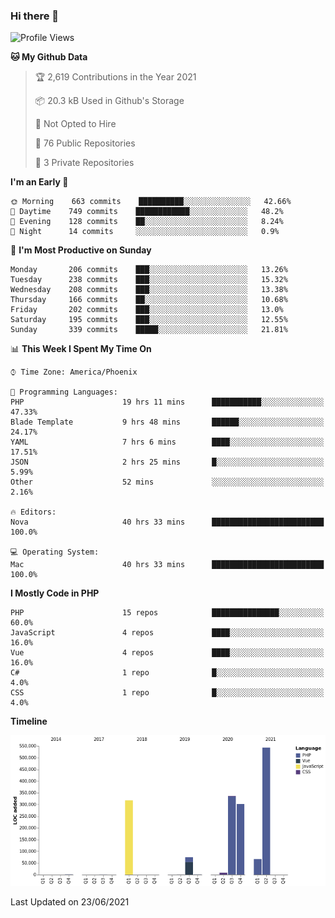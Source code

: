 ### Hi there 👋

<!--START_SECTION:waka-->
![Profile Views](http://img.shields.io/badge/Profile%20Views-0-blue)

**🐱 My Github Data** 

> 🏆 2,619 Contributions in the Year 2021
 > 
> 📦 20.3 kB Used in Github's Storage 
 > 
> 🚫 Not Opted to Hire
 > 
> 📜 76 Public Repositories 
 > 
> 🔑 3 Private Repositories  
 > 
**I'm an Early 🐤** 

```text
🌞 Morning    663 commits    ██████████░░░░░░░░░░░░░░░   42.66% 
🌆 Daytime    749 commits    ████████████░░░░░░░░░░░░░   48.2% 
🌃 Evening    128 commits    ██░░░░░░░░░░░░░░░░░░░░░░░   8.24% 
🌙 Night      14 commits     ░░░░░░░░░░░░░░░░░░░░░░░░░   0.9%

```
📅 **I'm Most Productive on Sunday** 

```text
Monday       206 commits    ███░░░░░░░░░░░░░░░░░░░░░░   13.26% 
Tuesday      238 commits    ███░░░░░░░░░░░░░░░░░░░░░░   15.32% 
Wednesday    208 commits    ███░░░░░░░░░░░░░░░░░░░░░░   13.38% 
Thursday     166 commits    ██░░░░░░░░░░░░░░░░░░░░░░░   10.68% 
Friday       202 commits    ███░░░░░░░░░░░░░░░░░░░░░░   13.0% 
Saturday     195 commits    ███░░░░░░░░░░░░░░░░░░░░░░   12.55% 
Sunday       339 commits    █████░░░░░░░░░░░░░░░░░░░░   21.81%

```


📊 **This Week I Spent My Time On** 

```text
⌚︎ Time Zone: America/Phoenix

💬 Programming Languages: 
PHP                      19 hrs 11 mins      ███████████░░░░░░░░░░░░░░   47.33% 
Blade Template           9 hrs 48 mins       ██████░░░░░░░░░░░░░░░░░░░   24.17% 
YAML                     7 hrs 6 mins        ████░░░░░░░░░░░░░░░░░░░░░   17.51% 
JSON                     2 hrs 25 mins       █░░░░░░░░░░░░░░░░░░░░░░░░   5.99% 
Other                    52 mins             ░░░░░░░░░░░░░░░░░░░░░░░░░   2.16%

🔥 Editors: 
Nova                     40 hrs 33 mins      █████████████████████████   100.0%

💻 Operating System: 
Mac                      40 hrs 33 mins      █████████████████████████   100.0%

```

**I Mostly Code in PHP** 

```text
PHP                      15 repos            ███████████████░░░░░░░░░░   60.0% 
JavaScript               4 repos             ████░░░░░░░░░░░░░░░░░░░░░   16.0% 
Vue                      4 repos             ████░░░░░░░░░░░░░░░░░░░░░   16.0% 
C#                       1 repo              █░░░░░░░░░░░░░░░░░░░░░░░░   4.0% 
CSS                      1 repo              █░░░░░░░░░░░░░░░░░░░░░░░░   4.0%

```


**Timeline**

![Chart not found](https://raw.githubusercontent.com/mikebronner/mikebronner/master/charts/bar_graph.png) 


 Last Updated on 23/06/2021
<!--END_SECTION:waka-->

<!--
**mikebronner/mikebronner** is a ✨ _special_ ✨ repository because its `README.md` (this file) appears on your GitHub profile.

Here are some ideas to get you started:

- 🔭 I’m currently working on ...
- 🌱 I’m currently learning ...
- 👯 I’m looking to collaborate on ...
- 🤔 I’m looking for help with ...
- 💬 Ask me about ...
- 📫 How to reach me: ...
- 😄 Pronouns: ...
- ⚡ Fun fact: ...
-->
